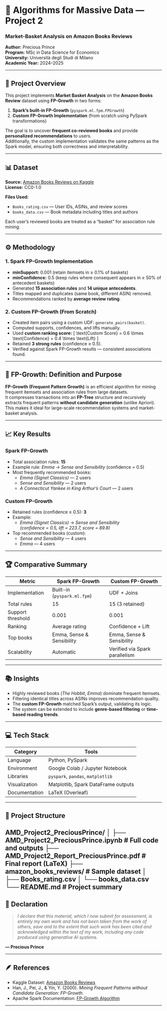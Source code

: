 # 📘 Algorithms for Massive Data — Project 2  
### **Market-Basket Analysis on Amazon Books Reviews**
**Author:** Precious Prince  
**Program:** MSc in Data Science for Economics  
**University:** Università degli Studi di Milano  
**Academic Year:** 2024–2025  

---

## 🧩 Project Overview

This project implements **Market Basket Analysis** on the **Amazon Books Review** dataset using **FP-Growth** in two forms:

1. **Spark’s built-in FP-Growth** (`pyspark.ml.fpm.FPGrowth`)
2. **Custom FP-Growth Implementation** (from scratch using PySpark transformations)

The goal is to uncover **frequent co-reviewed books** and provide **personalized recommendations** to users.  
Additionally, the custom implementation validates the same patterns as the Spark model, ensuring both correctness and interpretability.

---

## 📊 Dataset

**Source:** [Amazon Books Reviews on Kaggle](https://www.kaggle.com/datasets/mohamedbakhet/amazon-books-reviews)  
**License:** CC0-1.0  

**Files Used:**
- `Books_rating.csv` — User IDs, ASINs, and review scores  
- `books_data.csv` — Book metadata including titles and authors  

Each user’s reviewed books are treated as a “basket” for association rule mining.

---

## ⚙️ Methodology

### **1. Spark FP-Growth Implementation**
- **minSupport:** 0.001 (retain itemsets in ≥ 0.1% of baskets)  
- **minConfidence:** 0.5 (keep rules where consequent appears in ≥ 50% of antecedent baskets)  
- Generated **15 association rules** and **14 unique antecedents**.  
- Titles mapped and duplicates (same book, different ASIN) removed.  
- Recommendations ranked by **average review rating**.

### **2. Custom FP-Growth (From Scratch)**
- Created item pairs using a custom UDF: `generate_pairs(basket)`.  
- Computed supports, confidences, and lifts manually.  
- Used **custom ranking score:**
  \[
  \text{Custom Score} = 0.6 \times \text{Confidence} + 0.4 \times \text{Lift}
  \]
- Retained **3 strong rules** (confidence ≥ 0.5).  
- Verified against Spark FP-Growth results — consistent associations found.

---

## 🧠 FP-Growth: Definition and Purpose

**FP-Growth (Frequent Pattern Growth)** is an efficient algorithm for mining frequent itemsets and association rules from large datasets.  
It compresses transactions into an **FP-Tree** structure and recursively extracts frequent patterns **without candidate generation** (unlike Apriori).  
This makes it ideal for large-scale recommendation systems and market-basket analysis.

---

## 📈 Key Results

### **Spark FP-Growth**
- Total association rules: **15**  
- Example rule: *Emma → Sense and Sensibility* (confidence = 0.5)  
- Most frequently recommended books:
  - *Emma (Signet Classics)* — 2 users  
  - *Sense and Sensibility* — 2 users  
  - *A Connecticut Yankee in King Arthur’s Court* — 2 users  

### **Custom FP-Growth**
- Retained rules (confidence ≥ 0.5): **3**  
- Example:
  - *Emma (Signet Classics)* → *Sense and Sensibility*  
    *(confidence = 0.5, lift = 223.7, score = 89.8)*  
- Top recommended books (custom):  
  - *Sense and Sensibility* — 4 users  
  - *Emma* — 4 users  

---

## 🏆 Comparative Summary

| Metric | Spark FP-Growth | Custom FP-Growth |
|--------|----------------|------------------|
| Implementation | Built-in (`pyspark.ml.fpm`) | UDF + Joins |
| Total rules | 15 | 15 (3 retained) |
| Support threshold | 0.001 | 0.001 |
| Ranking | Average rating | Confidence + Lift |
| Top books | Emma, Sense & Sensibility | Emma, Sense & Sensibility |
| Scalability | Automatic | Verified via Spark parallelism |

---

## 📚 Insights

- Highly reviewed books (*The Hobbit*, *Emma*) dominate frequent itemsets.  
- Filtering identical titles across ASINs improves recommendation quality.  
- The **custom FP-Growth** matched Spark’s output, validating its logic.  
- The system can be extended to include **genre-based filtering** or **time-based reading trends**.

---

## 💻 Tech Stack

| Category | Tools |
|-----------|-------|
| Language | Python, PySpark |
| Environment | Google Colab / Jupyter Notebook |
| Libraries | `pyspark`, `pandas`, `matplotlib` |
| Visualization | Matplotlib, Spark DataFrame outputs |
| Documentation | LaTeX (Overleaf) |

---

## 📂 Project Structure
AMD_Project2_PreciousPrince/
│
├── AMD_Project2_PreciousPrince.ipynb       # Full code and outputs
├── AMD_Project2_Report_PreciousPrince.pdf  # Final report (LaTeX)
├── amazon_books_reviews/                   # Sample dataset
│   ├── Books_rating.csv
│   └── books_data.csv
└── README.md                               # Project summary
---

## 🧾 Declaration

> *I declare that this material, which I now submit for assessment, is entirely my own work and has not been taken from the work of others, save and to the extent that such work has been cited and acknowledged within the text of my work, including any code produced using generative AI systems.*

**— Precious Prince**

---

## 🪶 References

- Kaggle Dataset: [Amazon Books Reviews](https://www.kaggle.com/datasets/mohamedbakhet/amazon-books-reviews)  
- Han, J., Pei, J., & Yin, Y. (2000). *Mining Frequent Patterns without Candidate Generation: FP-Growth*.  
- Apache Spark Documentation: [FP-Growth Algorithm](https://spark.apache.org/docs/latest/ml-frequent-pattern-mining.html)

---
